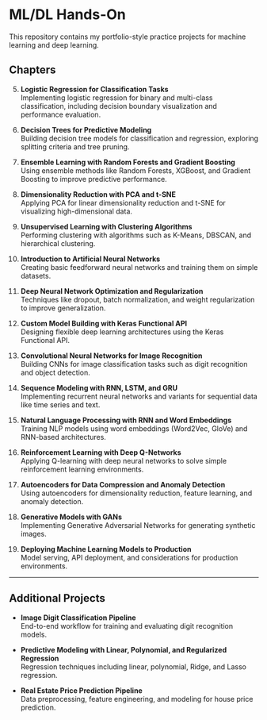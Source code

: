 # ML/DL Hands-On

This repository contains my portfolio-style practice projects for machine learning and deep learning.

## Chapters

5. **Logistic Regression for Classification Tasks**  
   Implementing logistic regression for binary and multi-class classification, including decision boundary visualization and performance evaluation.

6. **Decision Trees for Predictive Modeling**  
   Building decision tree models for classification and regression, exploring splitting criteria and tree pruning.

7. **Ensemble Learning with Random Forests and Gradient Boosting**  
   Using ensemble methods like Random Forests, XGBoost, and Gradient Boosting to improve predictive performance.

8. **Dimensionality Reduction with PCA and t-SNE**  
   Applying PCA for linear dimensionality reduction and t-SNE for visualizing high-dimensional data.

9. **Unsupervised Learning with Clustering Algorithms**  
   Performing clustering with algorithms such as K-Means, DBSCAN, and hierarchical clustering.

10. **Introduction to Artificial Neural Networks**  
    Creating basic feedforward neural networks and training them on simple datasets.

11. **Deep Neural Network Optimization and Regularization**  
    Techniques like dropout, batch normalization, and weight regularization to improve generalization.

12. **Custom Model Building with Keras Functional API**  
    Designing flexible deep learning architectures using the Keras Functional API.

13. **Convolutional Neural Networks for Image Recognition**  
    Building CNNs for image classification tasks such as digit recognition and object detection.

14. **Sequence Modeling with RNN, LSTM, and GRU**  
    Implementing recurrent neural networks and variants for sequential data like time series and text.

15. **Natural Language Processing with RNN and Word Embeddings**  
    Training NLP models using word embeddings (Word2Vec, GloVe) and RNN-based architectures.

16. **Reinforcement Learning with Deep Q-Networks**  
    Applying Q-learning with deep neural networks to solve simple reinforcement learning environments.

17. **Autoencoders for Data Compression and Anomaly Detection**  
    Using autoencoders for dimensionality reduction, feature learning, and anomaly detection.

18. **Generative Models with GANs**  
    Implementing Generative Adversarial Networks for generating synthetic images.

19. **Deploying Machine Learning Models to Production**  
    Model serving, API deployment, and considerations for production environments.

---

## Additional Projects

- **Image Digit Classification Pipeline**  
  End-to-end workflow for training and evaluating digit recognition models.
  
- **Predictive Modeling with Linear, Polynomial, and Regularized Regression**  
  Regression techniques including linear, polynomial, Ridge, and Lasso regression.

- **Real Estate Price Prediction Pipeline**  
  Data preprocessing, feature engineering, and modeling for house price prediction.
